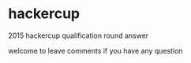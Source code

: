 # hackercup
2015 hackercup qualification round answer


welcome to leave comments if you have any question 
